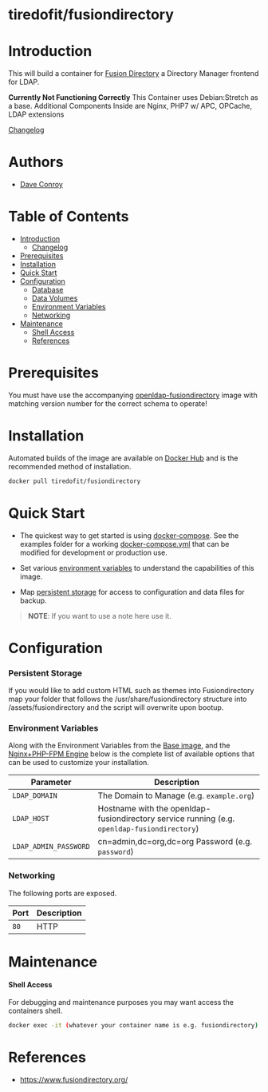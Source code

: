 # tiredofit/fusiondirectory

# Introduction

This will build a container for [Fusion Directory](https://www.fusiondirectory.org/) a Directory Manager frontend for LDAP.

**Currently Not Functioning Correctly**
This Container uses Debian:Stretch as a base.
Additional Components Inside are Nginx, PHP7 w/ APC, OPCache, LDAP extensions


[Changelog](CHANGELOG.md)

# Authors

- [Dave Conroy](https://github.com/tiredofit)

# Table of Contents

- [Introduction](#introduction)
    - [Changelog](CHANGELOG.md)
- [Prerequisites](#prerequisites)
- [Installation](#installation)
- [Quick Start](#quick-start)
- [Configuration](#configuration)
    - [Database](#database)
    - [Data Volumes](#data-volumes)
    - [Environment Variables](#environmentvariables)   
    - [Networking](#networking)
- [Maintenance](#maintenance)
    - [Shell Access](#shell-access)
   - [References](#references)

# Prerequisites

You must have use the accompanying [openldap-fusiondirectory](https://hub.docker.com/tiredofit/openldap-fusiondirectory) image with matching version number for the correct schema to operate!


# Installation

Automated builds of the image are available on [Docker Hub](https://hub.docker.com/tiredofit/fusiondirectory) and is the 
recommended method of installation.


```bash
docker pull tiredofit/fusiondirectory
```

# Quick Start

* The quickest way to get started is using [docker-compose](https://docs.docker.com/compose/). See the examples folder for a working [docker-compose.yml](examples/docker-compose.yml) that can be modified for development or production use.

* Set various [environment variables](#environment-variables) to understand the capabilities of this image.
* Map [persistent storage](#data-volumes) for access to configuration and data files for backup.

> **NOTE**: If you want to use a note here use it.

# Configuration

### Persistent Storage

If you would like to add custom HTML such as themes into Fusiondirectory map your folder that follows the /usr/share/fusiondirectory structure into /assets/fusiondirectory and the script will overwrite upon bootup.


### Environment Variables

Along with the Environment Variables from the [Base image](https://hub.docker.com/r/tiredofit/debian), and the [Nginx+PHP-FPM Engine](https://hub.docker.com/r/tiredofit/nginx-php-fpm) below is the complete list of available options that can be used to customize your installation.

| Parameter | Description |
|-----------|-------------|
| `LDAP_DOMAIN` | The Domain to Manage (e.g. `example.org`) |
| `LDAP_HOST` | Hostname with the openldap-fusiondirectory service running (e.g. `openldap-fusiondirectory`) |
| `LDAP_ADMIN_PASSWORD` | cn=admin,dc=org,dc=org Password (e.g. `password`) |

### Networking

The following ports are exposed.

| Port      | Description |
|-----------|-------------|
| `80` | HTTP |


# Maintenance
#### Shell Access

For debugging and maintenance purposes you may want access the containers shell. 

```bash
docker exec -it (whatever your container name is e.g. fusiondirectory) bash
```

# References

* https://www.fusiondirectory.org/


